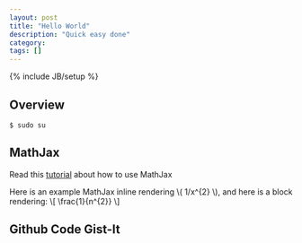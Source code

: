 ```yaml
---
layout: post
title: "Hello World"
description: "Quick easy done"
category: 
tags: []
---
```

{% include JB/setup %}

## Overview
```
$ sudo su
```

## MathJax
Read this [tutorial](http://christopherpoole.github.io/using-mathjax-on-github-pages/) about how to use MathJax
<script type="text/javascript"
            src="http://cdn.mathjax.org/mathjax/latest/MathJax.js?config=TeX-AMS-MML_HTMLorMML">
</script>
Here is an example MathJax inline rendering \\( 1/x^{2} \\), and here is a block rendering: 
\\[ \frac{1}{n^{2}} \\]

## Github Code Gist-It
<script src="http://gist-it.appspot.com/github/zhangdanyangg/Fibonacci/blob/master/python_fib.py?footer=0"></script>